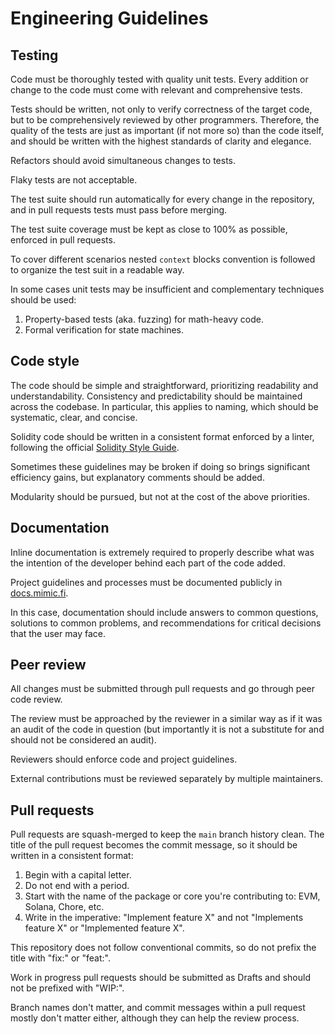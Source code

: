 # Engineering Guidelines

## Testing

Code must be thoroughly tested with quality unit tests. Every addition or change to the code must come with relevant and comprehensive tests.

Tests should be written, not only to verify correctness of the target code, but to be comprehensively reviewed by other programmers. Therefore, the quality of the tests are just as important (if not more so) than the code itself, and should be written with the highest standards of clarity and elegance.

Refactors should avoid simultaneous changes to tests.

Flaky tests are not acceptable.

The test suite should run automatically for every change in the repository, and in pull requests tests must pass before merging.

The test suite coverage must be kept as close to 100% as possible, enforced in pull requests.

To cover different scenarios nested `context` blocks convention is followed to organize the test suit in a readable way.

In some cases unit tests may be insufficient and complementary techniques should be used:

1. Property-based tests (aka. fuzzing) for math-heavy code.
2. Formal verification for state machines.

## Code style

The code should be simple and straightforward, prioritizing readability and understandability. Consistency and predictability should be maintained across the codebase. In particular, this applies to naming, which should be systematic, clear, and concise.

Solidity code should be written in a consistent format enforced by a linter, following the official [Solidity Style Guide](https://docs.soliditylang.org/en/latest/style-guide.html).

Sometimes these guidelines may be broken if doing so brings significant efficiency gains, but explanatory comments should be added.

Modularity should be pursued, but not at the cost of the above priorities.

## Documentation

Inline documentation is extremely required to properly describe what was the intention of the developer behind each part of the code added.

Project guidelines and processes must be documented publicly in [docs.mimic.fi](https://docs.mimic.fi).

In this case, documentation should include answers to common questions, solutions to common problems, and recommendations for critical decisions that the user may face.

## Peer review

All changes must be submitted through pull requests and go through peer code review.

The review must be approached by the reviewer in a similar way as if it was an audit of the code in question (but importantly it is not a substitute for and should not be considered an audit).

Reviewers should enforce code and project guidelines.

External contributions must be reviewed separately by multiple maintainers.

## Pull requests

Pull requests are squash-merged to keep the `main` branch history clean. The title of the pull request becomes the commit message, so it should be written in a consistent format:

1) Begin with a capital letter.
2) Do not end with a period.
3) Start with the name of the package or core you're contributing to: EVM, Solana, Chore, etc. 
4) Write in the imperative: "Implement feature X" and not "Implements feature X" or "Implemented feature X".

This repository does not follow conventional commits, so do not prefix the title with "fix:" or "feat:".

Work in progress pull requests should be submitted as Drafts and should not be prefixed with "WIP:".

Branch names don't matter, and commit messages within a pull request mostly don't matter either, although they can help the review process.
